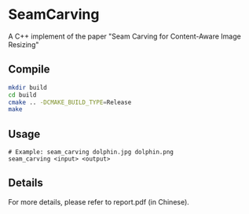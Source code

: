 # SeamCarving
A C++ implement of the paper "Seam Carving for Content-Aware Image Resizing"

## Compile
```bash
mkdir build
cd build
cmake .. -DCMAKE_BUILD_TYPE=Release
make
```

## Usage

```
# Example: seam_carving dolphin.jpg dolphin.png
seam_carving <input> <output>
```

## Details

For more details, please refer to report.pdf (in Chinese).